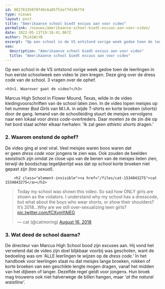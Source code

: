 ```yaml
---
id: 98276335070f40c6a85f53ef74146ff4
type: nieuws
layout: post
title: "Amerikaanse school biedt excuus aan voor video"
permalink: /nieuws/amerikaanse-school-biedt-excuus-aan-voor-video/
date: 2022-05-11T19:16:41.067Z
author: 7biA1WiYB
excerpt: "Op een school in de VS ontstond vorige week gedoe toen de leerlingen in hun eerste schoolweek een video te zien kregen. Deze ging over de dress code van de school. 3 vragen over de ophef.  "
seo:
  description: "Amerikaanse school biedt excuus aan voor video"
  title: "Amerikaanse school biedt excuus aan voor video"
---
```

Op een school in de VS ontstond vorige week gedoe toen de leerlingen in hun eerste schoolweek een video te zien kregen. Deze ging over de dress code van de school. 3 vragen over de ophef.  

    <h3>1. Waarover gaat de video?</h3>
<p>Marcus High School in Flower Mound, Texas, wilde in de video kledingvoorschriften van de school laten zien. In de video lopen meisjes op het nummer <em>Bad Girls </em>van M.I.A. in wijde T-shirts en korte broeken (<em>shorts</em>) door de gang. Iemand van de schoolleiding stuurt de meisjes vervolgens naar een lokaal voor <em>dress code-</em>overtreders. Daar moeten ze de zin die op het bord staat achter elkaar herhalen: 'Ik zal geen <em>athletic shorts </em>dragen.'</p>
<h3>2. Waarom onstond de ophef?</h3>
<p>De video ging al snel viral. Veel meisjes waren boos waren dat er geen <em>dress code </em>voor jongens te zien was. Ook zouden de beelden sexistisch zijn omdat ze close ups van de benen van de meisjes lieten zien, terwijl de boodschap tegelijkertijd was dat op school korte broeken niet gepast zijn (<em>too sexual</em>).  <div class="media media-element-container media-default"><div id="file-534359" class="file file-document file-text-oembed">

        <h2 class="element-invisible"><a href="/files/cat-1534843275">cat 1534843275</a></h2>
    
  
  <div class="content">
    
<blockquote class="twitter-tweet" data-width="550"><p lang="en" dir="ltr">Today my school was shown this video. So sad how ONLY girls are shown as the violators. I understand why my school has a dresscode, but what about the boys who wear shorts, or show their shoulders? It’s 2018...Why are we still over-sexualizing teen girls? <a href="https://t.co/fCXymYAIEG">pic.twitter.com/fCXymYAIEG</a></p>&mdash; cat (@catmoring) <a href="https://twitter.com/catmoring/status/1030188393588813825?ref_src=twsrc%5Etfw">August 16, 2018</a></blockquote>
<script async="" src="https://platform.twitter.com/widgets.js" charset="utf-8"></script>
  </div>

  
</div>
</div>
<h3>3. Wat deed de school daarna?</h3>
<p>De directeur van Marcus High School bood zijn excuses aan. Hij vond het vervelend dat de video zijn doel blijkbaar voorbij was geschoten, want de bedoeling was om 'ALLE leerlingen te wijzen op de <em>dress code.'</em> In het handboek voor leerlingen staat nu dat meisjes lange broeken, rokken of korte broeken van een geschikte lengte mogen dragen, vanaf het midden van het dijbeen of langer. Dezelfde regel geldt voor jongens. Hun broek mag trouwens ook niet halverwege de billen hangen, maar '<em>at the natural waistline'.</em></p>  
